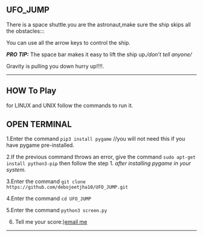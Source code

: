 ## UFO_JUMP

There is a space shuttle.you are the astronaut,make sure the ship skips all the obstacles:::

You can use all the arrow keys to control the ship.

***PRO TIP:*** The space bar makes it easy to lift the ship up._/*don’t tell anyone*/_

Gravity is pulling you down hurry up!!!!.
___

## HOW To Play

 for LINUX and UNIX follow the commands to run it. 
 <h2>OPEN TERMINAL</h2>
 
  1.Enter the command `pip3 install pygame` //you will not need this if you have pygame pre-installed.
     
  2.If the previous command throws an error, give the command `sudo apt-get install python3-pip` then follow the step 1. *after installing pygame in your system.*
     
  3.Enter the command `git clone https://github.com/debojeetjha10/UFO_JUMP.git`
     
  4.Enter the command `cd UFO_JUMP`
     
  5.Enter the command  `python3 screen.py`
     
 6. Tell me your score:)[email me](debojeetjha@gmail.com)
___



